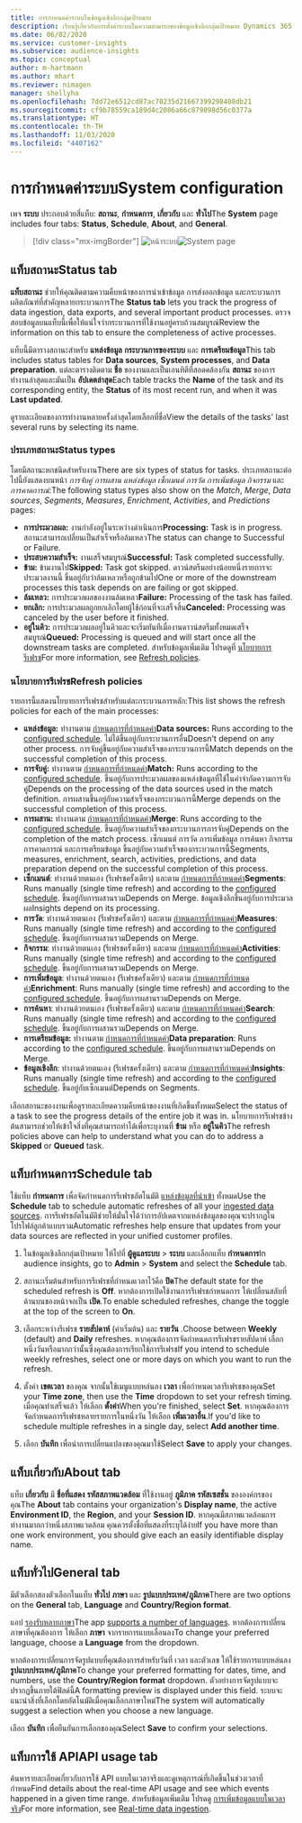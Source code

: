 ```yaml
---
title: การกำหนดค่าระบบในข้อมูลเชิงลึกกลุ่มเป้าหมาย
description: เรียนรู้เกี่ยวกับการตั้งค่าระบบในความสามารถของข้อมูลเชิงลึกกลุ่มเป้าหมาย Dynamics 365 Customer Insights
ms.date: 06/02/2020
ms.service: customer-insights
ms.subservice: audience-insights
ms.topic: conceptual
author: m-hartmann
ms.author: mhart
ms.reviewer: nimagen
manager: shellyha
ms.openlocfilehash: 7dd72e6512cd87ac70235d21667399298408db21
ms.sourcegitcommit: cf9b78559ca189d4c2086a66c879098d56c0377a
ms.translationtype: HT
ms.contentlocale: th-TH
ms.lasthandoff: 11/03/2020
ms.locfileid: "4407162"
---
```

# <a name="system-configuration"></a><span data-ttu-id="72396-103">การกำหนดค่าระบบ</span><span class="sxs-lookup"><span data-stu-id="72396-103">System configuration</span></span>

<span data-ttu-id="72396-104">เพจ **ระบบ** ประกอบด้วยสี่แท็บ: **สถานะ**, **กำหนดการ**, **เกี่ยวกับ** และ **ทั่วไป**</span><span class="sxs-lookup"><span data-stu-id="72396-104">The **System** page includes four tabs: **Status**, **Schedule**, **About**, and **General**.</span></span>

> [!div class="mx-imgBorder"]
> <span data-ttu-id="72396-105">![หน้าระบบ](media/system-tabs.png "หน้าระบบ")</span><span class="sxs-lookup"><span data-stu-id="72396-105">![System page](media/system-tabs.png "System page")</span></span>

## <a name="status-tab"></a><span data-ttu-id="72396-106">แท็บสถานะ</span><span class="sxs-lookup"><span data-stu-id="72396-106">Status tab</span></span>

<span data-ttu-id="72396-107">**แท็บสถานะ** ช่วยให้คุณติดตามความคืบหน้าของการนำเข้าข้อมูล การส่งออกข้อมูล และกระบวนการผลิตภัณฑ์ที่สำคัญหลายกระบวนการ</span><span class="sxs-lookup"><span data-stu-id="72396-107">The **Status tab** lets you track the progress of data ingestion, data exports, and several important product processes.</span></span> <span data-ttu-id="72396-108">ตรวจสอบข้อมูลบนแท็บนี้เพื่อให้แน่ใจว่ากระบวนการที่ใช้งานอยู่ครบถ้วนสมบูรณ์</span><span class="sxs-lookup"><span data-stu-id="72396-108">Review the information on this tab to ensure the completeness of active processes.</span></span>

<span data-ttu-id="72396-109">แท็บนี้มีตารางสถานะสำหรับ **แหล่งข้อมูล** **กระบวนการของระบบ** และ **การเตรียมข้อมูล**</span><span class="sxs-lookup"><span data-stu-id="72396-109">This tab includes status tables for **Data sources**, **System processes**, and **Data preparation**.</span></span> <span data-ttu-id="72396-110">แต่ละตารางติดตาม **ชื่อ** ของงานและเป็นเอนทิตีที่สอดคล้องกัน **สถานะ** ของการทำงานล่าสุดและมันเป็น **อัปเดตล่าสุด**</span><span class="sxs-lookup"><span data-stu-id="72396-110">Each table tracks the **Name** of the task and its corresponding entity, the **Status** of its most recent run, and when it was **Last updated**.</span></span>

<span data-ttu-id="72396-111">ดูรายละเอียดของการทำงานหลายครั้งล่าสุดโดยเลือกที่ชื่อ</span><span class="sxs-lookup"><span data-stu-id="72396-111">View the details of the tasks' last several runs by selecting its name.</span></span>

### <a name="status-types"></a><span data-ttu-id="72396-112">ประเภทสถานะ</span><span class="sxs-lookup"><span data-stu-id="72396-112">Status types</span></span>

<span data-ttu-id="72396-113">โดยมีสถานะหกชนิดสำหรับงาน</span><span class="sxs-lookup"><span data-stu-id="72396-113">There are six types of status for tasks.</span></span> <span data-ttu-id="72396-114">ประเภทสถานะต่อไปนี้ยังแสดงบนหน้า *การจับคู่* *การผสาน* *แหล่งข้อมูล* *เซ็กเมนต์* *การวัด* *การเพิ่มข้อมูล* *กิจกรรม* และ *การคาดการณ์*:</span><span class="sxs-lookup"><span data-stu-id="72396-114">The following status types also show on the *Match*, *Merge*, *Data sources*, *Segments*, *Measures*, *Enrichment*, *Activities*, and *Predictions* pages:</span></span>

- <span data-ttu-id="72396-115">**การประมวลผล:** งานกำลังอยู่ในระหว่างดำเนินการ</span><span class="sxs-lookup"><span data-stu-id="72396-115">**Processing:** Task is in progress.</span></span> <span data-ttu-id="72396-116">สถานะสามารถเปลี่ยนเป็นสำเร็จหรือล้มเหลว</span><span class="sxs-lookup"><span data-stu-id="72396-116">The status can change to Successful or Failure.</span></span>
- <span data-ttu-id="72396-117">**ประสบความสำเร็จ:** งานเสร็จสมบูรณ์</span><span class="sxs-lookup"><span data-stu-id="72396-117">**Successful:** Task completed successfully.</span></span>
- <span data-ttu-id="72396-118">**ข้าม:** ข้ามงานไป</span><span class="sxs-lookup"><span data-stu-id="72396-118">**Skipped:** Task got skipped.</span></span> <span data-ttu-id="72396-119">ดาวน์สตรีมอย่างน้อยหนึ่งรายการจะประมวลงานนี้ ขึ้นอยู่กับว่าล้มเหลวหรือถูกข้ามไป</span><span class="sxs-lookup"><span data-stu-id="72396-119">One or more of the downstream processes this task depends on are failing or got skipped.</span></span>
- <span data-ttu-id="72396-120">**ล้มเหลว:** การประมวลผลของงานล้มเหลว</span><span class="sxs-lookup"><span data-stu-id="72396-120">**Failure:** Processing  of the task has failed.</span></span>
- <span data-ttu-id="72396-121">**ยกเลิก:** การประมวลผลถูกยกเลิกโดยผู้ใช้ก่อนที่จะเสร็จสิ้น</span><span class="sxs-lookup"><span data-stu-id="72396-121">**Canceled:** Processing was canceled by the user before it finished.</span></span>
- <span data-ttu-id="72396-122">**อยู่ในคิว:** การประมวลผลอยู่ในคิวและจะเริ่มทันทีเมื่องานดาวน์สตรีมทั้งหมดเสร็จสมบูรณ์</span><span class="sxs-lookup"><span data-stu-id="72396-122">**Queued:** Processing is queued and will start once all the downstream tasks are completed.</span></span> <span data-ttu-id="72396-123">สำหรับข้อมูลเพิ่มเติม โปรดดูที่ [นโยบายการรีเฟรช](#refresh-policies)</span><span class="sxs-lookup"><span data-stu-id="72396-123">For more information, see [Refresh policies](#refresh-policies).</span></span>

### <a name="refresh-policies"></a><span data-ttu-id="72396-124">นโยบายการรีเฟรช</span><span class="sxs-lookup"><span data-stu-id="72396-124">Refresh policies</span></span>

<span data-ttu-id="72396-125">รายการนี้แสดงนโยบายการรีเฟรชสำหรับแต่ละกระบวนการหลัก:</span><span class="sxs-lookup"><span data-stu-id="72396-125">This list shows the refresh policies for each of the main processes:</span></span>

- <span data-ttu-id="72396-126">**แหล่งข้อมูล:** ทำงานตาม [กำหนดการที่กำหนดค่า](#schedule-tab)</span><span class="sxs-lookup"><span data-stu-id="72396-126">**Data sources:** Runs according to the [configured schedule](#schedule-tab).</span></span> <span data-ttu-id="72396-127">ไม่ได้ขึ้นอยู่กับกระบวนการอื่น</span><span class="sxs-lookup"><span data-stu-id="72396-127">Doesn't depend on any other process.</span></span> <span data-ttu-id="72396-128">การจับคู่ขึ้นอยู่กับความสำเร็จของกระบวนการนี้</span><span class="sxs-lookup"><span data-stu-id="72396-128">Match depends on the successful completion of this process.</span></span>
- <span data-ttu-id="72396-129">**การจับคู่:** ทำงานตาม [กำหนดการที่กำหนดค่า](#schedule-tab)</span><span class="sxs-lookup"><span data-stu-id="72396-129">**Match:** Runs according to the [configured schedule](#schedule-tab).</span></span> <span data-ttu-id="72396-130">ขึ้นอยู่กับการประมวลผลของแหล่งข้อมูลที่ใช้ในคำจำกัดความการจับคู่</span><span class="sxs-lookup"><span data-stu-id="72396-130">Depends on the processing of the data sources used in the match definition.</span></span> <span data-ttu-id="72396-131">การผสานขึ้นอยู่กับความสำเร็จของกระบวนการนี้</span><span class="sxs-lookup"><span data-stu-id="72396-131">Merge depends on the successful completion of this process.</span></span>
- <span data-ttu-id="72396-132">**การผสาน:** ทำงานตาม [กำหนดการที่กำหนดค่า](#schedule-tab)</span><span class="sxs-lookup"><span data-stu-id="72396-132">**Merge**: Runs according to the [configured schedule](#schedule-tab).</span></span> <span data-ttu-id="72396-133">ขึ้นอยู่กับความสำเร็จของกระบวนการการจับคู่</span><span class="sxs-lookup"><span data-stu-id="72396-133">Depends on the completion of the match process.</span></span> <span data-ttu-id="72396-134">เซ็กเมนต์ การวัด การเพิ่มข้อมูล การค้นหา กิจกรรม การคาดการณ์ และการเตรียมข้อมูล ขึ้นอยู่กับความสำเร็จของกระบวนการนี้</span><span class="sxs-lookup"><span data-stu-id="72396-134">Segments, measures, enrichment, search, activities, predictions, and data preparation depend on the successful completion of this process.</span></span>
- <span data-ttu-id="72396-135">**เซ็กเมนต์**: ทำงานด้วยตนเอง (รีเฟรชครั้งเดียว) และตาม [กำหนดการที่กำหนดค่า](#schedule-tab)</span><span class="sxs-lookup"><span data-stu-id="72396-135">**Segments**: Runs manually (single time refresh) and according to the [configured schedule](#schedule-tab).</span></span> <span data-ttu-id="72396-136">ขึ้นอยู่กับการผสานรวม</span><span class="sxs-lookup"><span data-stu-id="72396-136">Depends on Merge.</span></span> <span data-ttu-id="72396-137">ข้อมูลเชิงลึกขึ้นอยู่กับการประมวลผล</span><span class="sxs-lookup"><span data-stu-id="72396-137">Insights depend on its processing.</span></span>
- <span data-ttu-id="72396-138">**การวัด**: ทำงานด้วยตนเอง (รีเฟรชครั้งเดียว) และตาม [กำหนดการที่กำหนดค่า](#schedule-tab)</span><span class="sxs-lookup"><span data-stu-id="72396-138">**Measures**: Runs manually (single time refresh) and according to the [configured schedule](#schedule-tab).</span></span> <span data-ttu-id="72396-139">ขึ้นอยู่กับการผสานรวม</span><span class="sxs-lookup"><span data-stu-id="72396-139">Depends on Merge.</span></span>
- <span data-ttu-id="72396-140">**กิจกรรม**: ทำงานด้วยตนเอง (รีเฟรชครั้งเดียว) และตาม [กำหนดการที่กำหนดค่า](#schedule-tab)</span><span class="sxs-lookup"><span data-stu-id="72396-140">**Activities**: Runs manually (single time refresh) and according to the [configured schedule](#schedule-tab).</span></span> <span data-ttu-id="72396-141">ขึ้นอยู่กับการผสานรวม</span><span class="sxs-lookup"><span data-stu-id="72396-141">Depends on Merge.</span></span>
- <span data-ttu-id="72396-142">**การเพิ่มข้อมูล**: ทำงานด้วยตนเอง (รีเฟรชครั้งเดียว) และตาม [กำหนดการที่กำหนดค่า](#schedule-tab)</span><span class="sxs-lookup"><span data-stu-id="72396-142">**Enrichment**: Runs manually (single time refresh) and according to the [configured schedule](#schedule-tab).</span></span> <span data-ttu-id="72396-143">ขึ้นอยู่กับการผสานรวม</span><span class="sxs-lookup"><span data-stu-id="72396-143">Depends on Merge.</span></span>
- <span data-ttu-id="72396-144">**การค้นหา**: ทำงานด้วยตนเอง (รีเฟรชครั้งเดียว) และตาม [กำหนดการที่กำหนดค่า](#schedule-tab)</span><span class="sxs-lookup"><span data-stu-id="72396-144">**Search**: Runs manually (single time refresh) and according to the [configured schedule](#schedule-tab).</span></span> <span data-ttu-id="72396-145">ขึ้นอยู่กับการผสานรวม</span><span class="sxs-lookup"><span data-stu-id="72396-145">Depends on Merge.</span></span>
- <span data-ttu-id="72396-146">**การเตรียมข้อมูล:** ทำงานตาม [กำหนดการที่กำหนดค่า](#schedule-tab)</span><span class="sxs-lookup"><span data-stu-id="72396-146">**Data preparation**: Runs according to the [configured schedule](#schedule-tab).</span></span> <span data-ttu-id="72396-147">ขึ้นอยู่กับการผสานรวม</span><span class="sxs-lookup"><span data-stu-id="72396-147">Depends on Merge.</span></span>
- <span data-ttu-id="72396-148">**ข้อมูลเชิงลึก**: ทำงานด้วยตนเอง (รีเฟรชครั้งเดียว) และตาม [กำหนดการที่กำหนดค่า](#schedule-tab)</span><span class="sxs-lookup"><span data-stu-id="72396-148">**Insights**: Runs manually (single time refresh) and according to the [configured schedule](#schedule-tab).</span></span> <span data-ttu-id="72396-149">ขึ้นอยู่กับเซ็กเมนต์</span><span class="sxs-lookup"><span data-stu-id="72396-149">Depends on Segments.</span></span>

<span data-ttu-id="72396-150">เลือกสถานะของงานเพื่อดูรายละเอียดความคืบหน้าของงานที่เกิดขึ้นทั้งหมด</span><span class="sxs-lookup"><span data-stu-id="72396-150">Select the status of a task to see the progress details of the entire job it was in.</span></span> <span data-ttu-id="72396-151">นโยบายการรีเฟรชข้างต้นสามารถช่วยให้เข้าใจสิ่งที่คุณสามารถทำได้เพื่อระบุงานที่ **ข้าม** หรือ **อยู่ในคิว**</span><span class="sxs-lookup"><span data-stu-id="72396-151">The refresh policies above can help to understand what you can do to address a **Skipped** or **Queued** task.</span></span>

## <a name="schedule-tab"></a><span data-ttu-id="72396-152">แท็บกำหนดการ</span><span class="sxs-lookup"><span data-stu-id="72396-152">Schedule tab</span></span>

<span data-ttu-id="72396-153">ใช้แท็บ **กำหนดการ** เพื่อจัดกำหนดการรีเฟรชอัตโนมัติ [แหล่งข้อมูลที่นำเข้า](data-sources.md) ทั้งหมด</span><span class="sxs-lookup"><span data-stu-id="72396-153">Use the **Schedule** tab to schedule automatic refreshes of all your [ingested data sources](data-sources.md).</span></span> <span data-ttu-id="72396-154">การรีเฟรชอัตโนมัติช่วยให้มั่นใจได้ว่าการอัปเดตจากแหล่งข้อมูลของคุณจะปรากฏในโปรไฟล์ลูกค้าแบบรวม</span><span class="sxs-lookup"><span data-stu-id="72396-154">Automatic refreshes help ensure that updates from your data sources are reflected in your unified customer profiles.</span></span>

1. <span data-ttu-id="72396-155">ในข้อมูลเชิงลึกกลุ่มเป้าหมาย ให้ไปที่ **ผู้ดูแลระบบ** > **ระบบ** และเลือกแท็บ **กำหนดการ**</span><span class="sxs-lookup"><span data-stu-id="72396-155">In audience insights, go to **Admin** > **System** and select the **Schedule** tab.</span></span>

2. <span data-ttu-id="72396-156">สถานะเริ่มต้นสำหรับการรีเฟรชที่กำหนดเวลาไว้คือ **ปิด**</span><span class="sxs-lookup"><span data-stu-id="72396-156">The default state for the scheduled refresh is **Off**.</span></span> <span data-ttu-id="72396-157">หากต้องการเปิดใช้งานการรีเฟรชกำหนดการ ให้เปลี่ยนสลับที่ด้านบนของหน้าจอเป็น **เปิด**.</span><span class="sxs-lookup"><span data-stu-id="72396-157">To enable scheduled refreshes, change the toggle at the top of the screen to **On**.</span></span>

3. <span data-ttu-id="72396-158">เลือกระหว่างรีเฟรช **รายสัปดาห์** (ค่าเริ่มต้น) และ **รายวัน** .</span><span class="sxs-lookup"><span data-stu-id="72396-158">Choose between **Weekly** (default) and **Daily** refreshes.</span></span> <span data-ttu-id="72396-159">หากคุณต้องการจัดกำหนดการรีเฟรชรายสัปดาห์ เลือกหนึ่งวันหรือมากกว่านั้นซึ่งคุณต้องการเรียกใช้การรีเฟรช</span><span class="sxs-lookup"><span data-stu-id="72396-159">If you intend to schedule weekly refreshes, select one or more days on which you want to run the refresh.</span></span>

4. <span data-ttu-id="72396-160">ตั้งค่า **เขตเวลา** ของคุณ จากนั้นใช้เมนูแบบหล่นลง **เวลา** เพื่อกำหนดเวลารีเฟรชของคุณ</span><span class="sxs-lookup"><span data-stu-id="72396-160">Set your **Time zone**, then use the **Time** dropdown to set your refresh timing.</span></span> <span data-ttu-id="72396-161">เมื่อคุณทำเสร็จแล้ว ให้เลือก **ตั้งค่า**</span><span class="sxs-lookup"><span data-stu-id="72396-161">When you're finished, select **Set**.</span></span> <span data-ttu-id="72396-162">หากคุณต้องการจัดกำหนดการรีเฟรชหลายรายการในหนึ่งวัน ให้เลือก **เพิ่มเวลาอื่น**.</span><span class="sxs-lookup"><span data-stu-id="72396-162">If you'd like to schedule multiple refreshes in a single day, select **Add another time**.</span></span>

5. <span data-ttu-id="72396-163">เลือก **บันทึก** เพื่อนำการเปลี่ยนแปลงของคุณมาใช้</span><span class="sxs-lookup"><span data-stu-id="72396-163">Select **Save** to apply your changes.</span></span>

## <a name="about-tab"></a><span data-ttu-id="72396-164">แท็บเกี่ยวกับ</span><span class="sxs-lookup"><span data-stu-id="72396-164">About tab</span></span>

<span data-ttu-id="72396-165">แท็บ **เกี่ยวกับ** มี **ชื่อที่แสดง** **รหัสสภาพแวดล้อม** ที่ใช้งานอยู่ **ภูมิภาค** **รหัสเซสชั่น** ขององค์กรของคุณ</span><span class="sxs-lookup"><span data-stu-id="72396-165">The **About** tab contains your organization's **Display name**, the active **Environment ID**, the **Region**, and your **Session ID**.</span></span> <span data-ttu-id="72396-166">หากคุณมีสภาพแวดล้อมการทำงานมากกว่าหนึ่งสภาพแวดล้อม คุณควรตั้งชื่อที่แสดงที่ระบุได้ง่าย</span><span class="sxs-lookup"><span data-stu-id="72396-166">If you have more than one work environment, you should give each an easily identifiable display name.</span></span>

## <a name="general-tab"></a><span data-ttu-id="72396-167">แท็บทั่วไป</span><span class="sxs-lookup"><span data-stu-id="72396-167">General tab</span></span>

<span data-ttu-id="72396-168">มีตัวเลือกสองตัวเลือกในแท็บ **ทั่วไป** **ภาษา** และ **รูปแบบประเทศ/ภูมิภาค**</span><span class="sxs-lookup"><span data-stu-id="72396-168">There are two options on the **General** tab, **Language** and **Country/Region format**.</span></span>

<span data-ttu-id="72396-169">แอป [รองรับหลายภาษา](supported-languages.md)</span><span class="sxs-lookup"><span data-stu-id="72396-169">The app [supports a number of languages](supported-languages.md).</span></span> <span data-ttu-id="72396-170">หากต้องการเปลี่ยนภาษาที่คุณต้องการ ให้เลือก **ภาษา** จากรายการแบบเลื่อนลง</span><span class="sxs-lookup"><span data-stu-id="72396-170">To change your preferred language, choose a **Language** from the dropdown.</span></span>

<span data-ttu-id="72396-171">หากต้องการเปลี่ยนการจัดรูปแบบที่คุณต้องการสำหรับวันที่ เวลา และตัวเลข ให้ใช้รายการแบบหล่นลง **รูปแบบประเทศ/ภูมิภาค**</span><span class="sxs-lookup"><span data-stu-id="72396-171">To change your preferred formatting for dates, time, and numbers, use the **Country/Region format** dropdown.</span></span> <span data-ttu-id="72396-172">ตัวอย่างการจัดรูปแบบจะปรากฏขึ้นภายใต้ฟิลด์นี้</span><span class="sxs-lookup"><span data-stu-id="72396-172">A formatting preview is displayed under this field.</span></span> <span data-ttu-id="72396-173">ระบบจะแนะนำสิ่งที่เลือกโดยอัตโนมัติเมื่อคุณเลือกภาษาใหม่</span><span class="sxs-lookup"><span data-stu-id="72396-173">The system will automatically suggest a selection when you choose a new language.</span></span>

<span data-ttu-id="72396-174">เลือก **บันทึก** เพื่อยืนยันการเลือกของคุณ</span><span class="sxs-lookup"><span data-stu-id="72396-174">Select **Save** to confirm your selections.</span></span>

## <a name="api-usage-tab"></a><span data-ttu-id="72396-175">แท็บการใช้ API</span><span class="sxs-lookup"><span data-stu-id="72396-175">API usage tab</span></span>

<span data-ttu-id="72396-176">ค้นหารายละเอียดเกี่ยวกับการใช้ API แบบในเวลาจริงและดูเหตุการณ์ที่เกิดขึ้นในช่วงเวลาที่กำหนด</span><span class="sxs-lookup"><span data-stu-id="72396-176">Find details about the real-time API usage and see which events happened in a given time range.</span></span> <span data-ttu-id="72396-177">สำหรับข้อมูลเพิ่มเติม โปรดดู [การเพิ่มข้อมูลแบบในเวลาจริง](real-time-data-ingestion.md)</span><span class="sxs-lookup"><span data-stu-id="72396-177">For more information, see [Real-time data ingestion](real-time-data-ingestion.md).</span></span>
